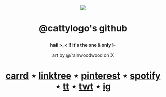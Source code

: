 <p align="center"> <img src="https://media.discordapp.net/attachments/1274683725950750793/1287286881662533632/IMG_6268_polarr.jpg?ex=66f0fed5&is=66efad55&hm=41fb9fb7a7b1f2d24f79d14561448567b51a90ecbcbde8addc55d9d7ba942e36&=&format=webp&width=250&height=250"> </p>

# <p align="center"> @cattylogo's github </p>

<p align="center"> <b> haii >_< !! it's the one & only!~ </b> </p>
<p align="center"> art by @/rainwoodwood on X </p>

# <p align="center"> [carrd](https://catty.crd.co/) ⋆ [linktree](https://linktr.ee/cattylogo) ⋆ [pinterest](https://www.pinterest.com/cattylogo) ⋆ [spotify](https://open.spotify.com/user/o5bjslzllkp6fbic4v0zavd4h?si=1efa8934ab724982&nd=1&dlsi=2f0fe793933341b2) ⋆ [tt](https://www.tiktok.com/@cattylogo) ⋆ [twt](https://x.com/cattylogo) ⋆ [ig](https://www.instagram.com/cattylogo) </p>
